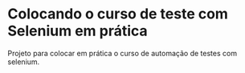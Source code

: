 # Colocando o curso de teste com Selenium em prática

Projeto para colocar em prática o curso de automação de testes com selenium.